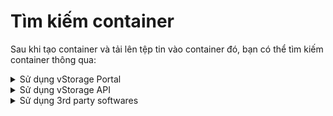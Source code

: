 # Tìm kiếm container

Sau khi tạo container và tải lên tệp tin vào container đó, bạn có thể tìm kiếm container thông qua:

<details>

<summary>Sử dụng vStorage Portal</summary>

1\. Đăng nhập vào [https://vstorage.console.vngcloud.vn](https://vstorage.console.vngcloud.vn/storage/list).

2\. Chọn **project** mà bạn muốn thực hiện tìm kiếm container.

3\. Tại ô **Tìm kiếm container**, bạn hãy nhập chuỗi ký tự có thể chứa trong tên container mà bạn mong muốn tìm kiếm.&#x20;

4\. Chọn ![](https://docs.vngcloud.vn/download/thumbnails/64553915/image2023-9-15\_9-48-50.png?version=1\&modificationDate=1694746131000\&api=v2) hoặc nhấn **Enter**.

Ví dụ: nếu bạn muốn tìm kiếm container có tên **Container\_my\_app** thì bạn chỉ cần nhập một phần chuỗi ký tự này (có thể là **app, my\_app, app**,...) hoặc toàn bộ chuỗi ký tự tên container (**Container\_my\_app**) sau đó chọn ![](https://docs.vngcloud.vn/download/thumbnails/64553915/image2023-9-15\_9-49-5.png?version=1\&modificationDate=1694746146000\&api=v2)hoặc nhấn **Enter**.

</details>

<details>

<summary>Sử dụng vStorage API</summary>

Ngoài cổng giao diện quản lý truyền thống, chúng tôi cũng cung cấp API cho phép bạn tích hợp với các ứng dụng, công cụ phía người dùng của bạn với vStorage để lưu trữ dữ liệu.

Để tìm kiếm container qua vStorage API, hãy xem [API Developers](../../api-developers/).

</details>

<details>

<summary>Sử dụng 3rd party softwares</summary>

vStorage cũng tương thích với các công cụ phía người dùng sử dụng S3 protocol. Bạn có thể dễ dàng sử dụng các công cụ đã quen thuộc như Rclone, s3cmd, Cyberduck,...Hãy xem [3rd party softwares](../../3rd-party-softwares/) và học cách tích hợp, sử dụng các công cụ này.&#x20;

Để tìm kiếm container qua 3rd party software, hãy xem [3rd party softwares](../../3rd-party-softwares/).

</details>
